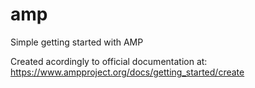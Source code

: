 # amp
Simple getting started with AMP

Created acordingly to official documentation at:
https://www.ampproject.org/docs/getting_started/create
